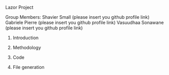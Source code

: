 Lazor Project 

Group Members:
Shavier Small (please insert you github profile link)
Gabriele Pierre (please insert you github profile link)
Vasuudhaa Sonawane (please insert you github profile link)



1. Introduction

2. Methodology

3. Code

4. File generation



   
